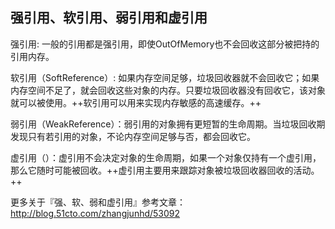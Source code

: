 ## 强引用、软引用、弱引用和虚引用
强引用: 一般的引用都是强引用，即使OutOfMemory也不会回收这部分被把持的引用内存。

软引用（SoftReference）: 如果内存空间足够，垃圾回收器就不会回收它；如果内存空间不足了，就会回收这些对象的内存。只要垃圾回收器没有回收它，该对象就可以被使用。++软引用可以用来实现内存敏感的高速缓存。++

弱引用（WeakReference）：弱引用的对象拥有更短暂的生命周期。当垃圾回收期发现只有若引用的对象，不论内存空间足够与否，都会回收它。

虚引用（）：虚引用不会决定对象的生命周期，如果一个对象仅持有一个虚引用，那么它随时可能被回收。++虚引用主要用来跟踪对象被垃圾回收器回收的活动。++

更多关于『强、软、弱和虚引用』参考文章：http://blog.51cto.com/zhangjunhd/53092